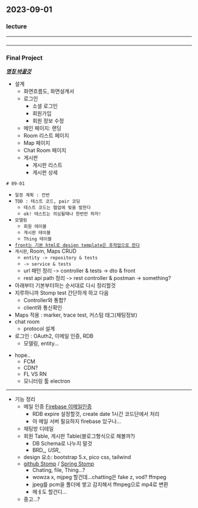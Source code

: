 ## 2023-09-01
### lecture

---
###
---
### Final Project
<U>***명칭 바꿀것***</U>
* 설계  
  - 화면흐름도, 화면설계서  
  - 로그인
    - 소셜 로그인
    - 회원가입
    - 회원 정보 수정
  - 메인 페이지: 랜딩
  - Room 리스트 페이지
  - Map 페이지
  - Chat Room 페이지
  - 게시판
    - 게시판 리스트
    - 게시판 상세

`# 09-01` 
* `일정 계획 : 칸반`
* `TDD : 테스트 코드, pair 코딩`
  * `테스트 코드는 협업에 빛을 발한다`
  * `ok! 테스트는 의심될때나 한번만 하자!`
* `모델링` 
  * `회원 테이블`
  * `게시판 테이블`
  * `Thing 테이블`
* <u>`front는 기본 html로 design template은 후작업으로 한다`</u>
* `게시판`, Room, Maps CRUD
  * `entity -> repository & tests`
  * `-> service & tests` 
  * url 패턴 정리 -> controller & tests -> dto & front  
  * rest api path 정리 -> rest controller & postman -> something?
* 아래부터 기본부터하는 순서대로 다시 정리할것
* 지루하니까 Stomp test 간단하게 하고 다음
  * Controller와 통합?
  * client와 통신확인
* Maps 적용 : marker, trace test, 커스텀 태그(채팅정보) 
* chat room
  * protocol 설계
* 로그인 : OAuth2, 이메일 인증, RDB
  * 모델링, entity...  

- hope..
  - FCM  
  - CDN?  
  - FL VS RN  
  - 모니터링 툴 electron  

---
* 기능 정리
  - 메일 인증 [Firebase 이메일인증](https://firebase.google.com/docs/auth/web/email-link-auth?hl=ko)
    - RDB expire 설정할것, create date 1시간 코드단에서 처리  
    - 아 메일 서버 필요하지 firebase 있구나...  
  - 채팅방 디테일  
  - 회원 Table, 게시판 Table(블로그형식으로 해볼까?)
    - DB Schema로 나누지 말것
    - BRD_*, USR_*  
  - design 요소: bootstrap 5.x, pico css, tailwind  
  - [github Stomp](https://github.com/spring-guides/gs-messaging-stomp-websocket) / [Spring Stomp](https://spring.io/guides/gs/messaging-stomp-websocket/)
    - Chating, file, Thing...?  
    - wowza x, mjpeg 할건데...chatting은 fake z, vod? ffmpeg   
    - jpeg를 pcm을 폴더에 쌓고 감지해서 ffmpeg으로 mp4로 변환   
    - 메ㅔ도 할건디...
  - 중고...?  


<br>
<br>
<br>
<br>
<br>
<br>
<br>
<br>
<br>
<br>
<br>
<br>
<br>
<br>
<br>
<br>
<br>
<br>
<br>
<br>
<br>
<br>
<br>
<br>
<br>
<br>
<br>
<br>

<style type="text/css">
.tg  {border-collapse:collapse;border-spacing:0;}
.tg td{border-color:black;border-style:solid;border-width:1px;font-family:Arial, sans-serif;font-size:14px;
  overflow:hidden;padding:10px 5px;word-break:normal;}
.tg th{border-color:black;border-style:solid;border-width:1px;font-family:Arial, sans-serif;font-size:14px;
  font-weight:normal;overflow:hidden;padding:10px 5px;word-break:normal;}
.tg .tg-0lax{text-align:left;vertical-align:top}
.tg .tg-0pky{border-color:inherit;text-align:left;vertical-align:top}
</style>

